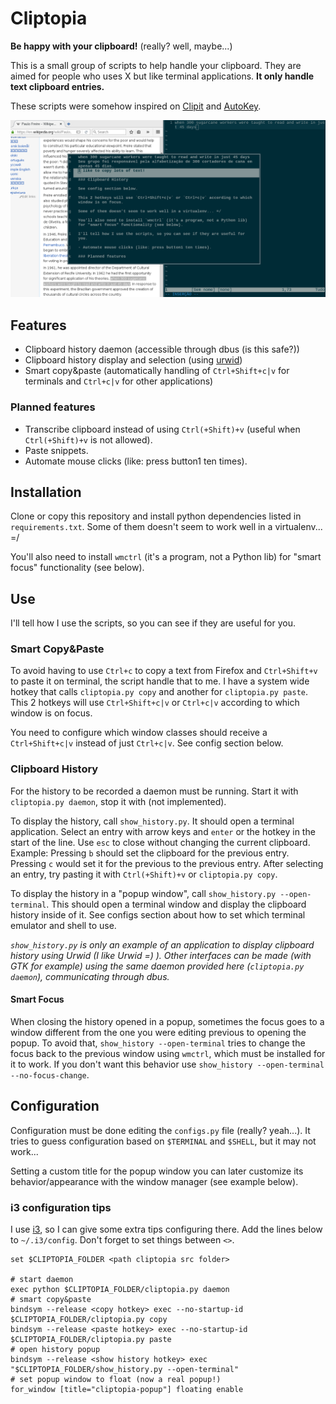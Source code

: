 # Cliptopia

**Be happy with your clipboard!** (really? well, maybe...)

This is a small group of scripts to help handle your clipboard.
They are aimed for people who uses X but like terminal applications.
**It only handle text clipboard entries.**

These scripts were somehow inspired on [Clipit](https://github.com/shantzu/ClipIt) and [AutoKey](https://github.com/guoci/autokey-py3).

![Screenshot: show_history popup opened](https://raw.githubusercontent.com/andresmrm/cliptopia/master/img/example.png)

## Features

- Clipboard history daemon (accessible through dbus (is this safe?))
- Clipboard history display and selection (using [urwid](http://urwid.org))
- Smart copy&paste (automatically handling of `Ctrl+Shift+c|v` for terminals and `Ctrl+c|v` for other applications)

### Planned features

- Transcribe clipboard instead of using `Ctrl(+Shift)+v` (useful when `Ctrl(+Shift)+v` is not allowed).
- Paste snippets.
- Automate mouse clicks (like: press button1 ten times).

## Installation

Clone or copy this repository and install python dependencies listed in `requirements.txt`.
Some of them doesn't seem to work well in a virtualenv... =/

You'll also need to install `wmctrl` (it's a program, not a Python lib) for "smart focus" functionality (see below).

## Use

I'll tell how I use the scripts, so you can see if they are useful for you.

### Smart Copy&Paste

To avoid having to use `Ctrl+c` to copy a text from Firefox and `Ctrl+Shift+v` to paste it on terminal, the script handle that to me.
I have a system wide hotkey that calls `cliptopia.py copy` and another for `cliptopia.py paste`.
This 2 hotkeys will use `Ctrl+Shift+c|v` or `Ctrl+c|v` according to which window is on focus.

You need to configure which window classes should receive a `Ctrl+Shift+c|v` instead of just `Ctrl+c|v`.
See config section below.

### Clipboard History

For the history to be recorded a daemon must be running.
Start it with `cliptopia.py daemon`, stop it with (not implemented).

To display the history, call `show_history.py`.
It should open a terminal application.
Select an entry with arrow keys and `enter` or the hotkey in the start of the line.
Use `esc` to close without changing the current clipboard.
Example: Pressing `b` should set the clipboard for the previous entry. Pressing `c` would set it for the previous to the previous entry.
After selecting an entry, try pasting it with `Ctrl(+Shift)+v` or `cliptopia.py copy`.

To display the history in a "popup window", call `show_history.py --open-terminal`.
This should open a terminal window and display the clipboard history inside of it.
See configs section about how to set which terminal emulator and shell to use.

*`show_history.py` is only an example of an application to display clipboard history using Urwid (I like Urwid =) ). Other interfaces can be made (with GTK for example) using the same daemon provided here (`cliptopia.py daemon`), communicating through dbus.*

#### Smart Focus

When closing the history opened in a popup, sometimes the focus goes to a window different from the one you were editing previous to opening the popup.
To avoid that, `show_history --open-terminal` tries to change the focus back to the previous window using `wmctrl`, which must be installed for it to work.
If you don't want this behavior use `show_history --open-terminal --no-focus-change`.


## Configuration

Configuration must be done editing the `configs.py` file (really? yeah...).
It tries to guess configuration based on `$TERMINAL` and `$SHELL`, but it may not work...

Setting a custom title for the popup window you can later customize its behavior/appearance with the window manager (see example below).

### i3 configuration tips

I use [i3](https://i3wm.org), so I can give some extra tips configuring there.
Add the lines below to `~/.i3/config`. Don't forget to set things between `<>`.

    set $CLIPTOPIA_FOLDER <path cliptopia src folder>

    # start daemon
    exec python $CLIPTOPIA_FOLDER/cliptopia.py daemon
    # smart copy&paste
    bindsym --release <copy hotkey> exec --no-startup-id $CLIPTOPIA_FOLDER/cliptopia.py copy
    bindsym --release <paste hotkey> exec --no-startup-id $CLIPTOPIA_FOLDER/cliptopia.py paste
    # open history popup
    bindsym --release <show history hotkey> exec "$CLIPTOPIA_FOLDER/show_history.py --open-terminal"
    # set popup window to float (now a real popup!)
    for_window [title="cliptopia-popup"] floating enable
